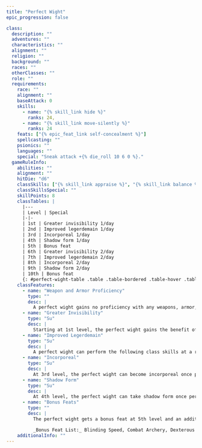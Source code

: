 ```yaml
---
title: "Perfect Wight"
epic_progression: false

class:
  description: ""
  adventures: ""
  characteristics: ""
  alignment: ""
  religion: ""
  background: ""
  races: ""
  otherClasses: ""
  role: ""
  requirements:
    race: ""
    alignment: ""
    baseAttack: 0
    skills:
      - name: "{% skill_link hide %}"
        ranks: 24,
      - name: "{% skill_link move-silently %}"
        ranks: 24
    feats: ["{% epic_feat_link self-concealment %}"]
    spellcasting: ""
    psionics: ""
    languages: ""
    special: "Sneak attack +{% die_roll 10 6 0 %}."
  gameRuleInfo:
    abilities: ""
    alignment: ""
    hitDie: "d6"
    classSkills: ["{% skill_link appraise %}", "{% skill_link balance %}", "{% skill_link bluff %}", "{% skill_link climb %}", "{% skill_link craft %}", "{% skill_link disable-device %}", "{% skill_link diplomacy %}", "{% skill_link disguise %}", "{% skill_link escape-artist %}", "{% skill_link gather-information %}", "{% skill_link hide %}, {% skill_link jump %}", "{% skill_link knowledge 'Knowledge (Any)' %}", "{% skill_link listen %}", "{% skill_link move-silently %}", "{% skill_link open-lock %}", "{% skill_link search %}", "{% skill_link spot %}", "{% skill_link survival %}", "{% skill_link tumble %}", "{% skill_link use-rope %}"]
    classSkillsSpecial: ""
    skillPoints: 8
    classTables: |
      |---
      | Level | Special
      |-|-
      | 1st | Greater invisibility 1/day
      | 2nd | Improved legerdemain 1/day
      | 3rd | Incorporeal 1/day
      | 4th | Shadow form 1/day
      | 5th | Bonus feat
      | 6th | Greater invisibility 2/day
      | 7th | Improved legerdemain 2/day
      | 8th | Incorporeal 2/day
      | 9th | Shadow form 2/day
      | 10th | Bonus feat
      {: #perfect-wight-table .table .table-bordered .table-hover .table-striped data-caption="Table: The Perfect Wight" }
    classFeatures:
      - name: "Weapon and Armor Proficiency"
        type: ""
        desc: |
          A perfect wight gains no proficiency with any weapons, armor, or shields.
      - name: "Greater Invisibility"
        type: "Su"
        desc: |
          Starting at 1st level, the perfect wight gains the benefit of _greater invisibility_ once per day, plus one additional time per day every five levels thereafter. The _greater invisibility_ is as the spell cast by a 20th-level caster.
      - name: "Improved Legerdemain"
        type: "Su"
        desc: |
          A perfect wight can perform the following class skills at a range of 30 feet: Disable Device, Open Lock, Pick Pocket, and Search. If desired, the perfect wight can take 10 on the check. Any object manipulated during the skill check must weigh 100 pounds or less. Alternatively, the perfect wight can use improved legerdemain to make one melee sneak attack against any creature within 30 feet. The perfect wight executes the sneak attack (or death attack, if applicable) as if attacking from a flanking position. If the attack is successful, the victim is dealt the appropriate sneak attack damage despite the fact that the perfect wight and his or her weapon do not physically cross the intervening distance. A perfect wight can use improved legerdemain once per day at 2nd level, plus one additional time per day every five levels thereafter.
      - name: "Incorporeal"
        type: "Su"
        desc: |
          At 3rd level, the perfect wight can become incorporeal once per day, plus one additional time per day every five levels thereafter. A perfect wight can remain incorporeal for a number of rounds equal to 20 + his or her perfect wight level. As an incorporeal creature, the perfect wight can be harmed only by other incorporeal creatures, +1 or better magic weapons, and spells, spell-like abilities, and supernatural abilities. He or she is immune to all nonmagical attack forms. Even when hit by spells or magic weapons, the perfect wight has a 50% chance to ignore any damage from a corporeal source (except for force effects or attacks made with ghost touch weapons). An incorporeal perfect wight has no natural armor but has a deflection bonus equal to his or her Charisma modifier (always at least +1, even if his or her Charisma score does not normally provide a bonus). An incorporeal perfect wight can pass through solid objects at will, but not force effects. His or her attack ignores natural armor, armor, and shields, although deflection bonuses and force effects work normally against it. An incorporeal perfect wight moves silently and cannot be heard with Listen checks if he or she doesn't wish to be. While incorporeal, the perfect wight has no Strength score, so his or her Dexterity modifier applies to both melee and ranged attacks.
      - name: "Shadow Form"
        type: "Su"
        desc: |
          At 4th level, the perfect wight can take shadow form once per day, plus one additional time per day every five levels thereafter. The perfect wight's shadow form lasts 1 minute per level of the prestige class. While in shadow form the perfect wight is incorporeal (see above), is immune to critical hits, and can fly at a speed of 100 feet (good). The perfect wight can also use the substance of his or her own shadow to enhance his or her effective level on any attack roll, check, or saving throw. Drawing power from his or her own shadow form deals the perfect wight 7 points of damage for each +1 bonus on a single roll or +1 effective level for any other single use.
      - name: "Bonus Feats"
        type: ""
        desc: |
          The perfect wight gets a bonus feat at 5th level and an additional bonus feat every five levels thereafter. These bonus feats must be selected from the list below.

          _Bonus Feat List:_ Blinding Speed, Combat Archery, Dexterous Fortitude, Dexterous Will, Epic Dodge, Epic Reputation, Epic Skill Focus, Epic Speed, Epic Trapfinding, Improved {% feat_link combat-reflexes %}, Improved Sneak Attack, Legendary Climber, Lingering Damage, Self-Concealment, Sneak Attack of Opportunity, Spellcasting Harrier, Superior Initiative, Uncanny Accuracy.
    additionalInfo: ""
---
```

